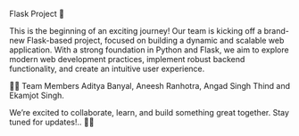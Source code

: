 Flask Project 🚀

This is the beginning of an exciting journey! Our team is kicking off a brand-new Flask-based project, focused on building a dynamic and scalable web application. With a strong foundation in Python and Flask, we aim to explore modern web development practices, implement robust backend functionality, and create an intuitive user experience.


👨‍💻 Team Members
Aditya Banyal, Aneesh Ranhotra, Angad Singh Thind and Ekamjot Singh.

We’re excited to collaborate, learn, and build something great together. Stay tuned for updates!.. 🚀🔧
